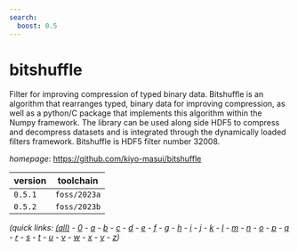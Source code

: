 ```yaml
---
search:
  boost: 0.5
---
```

# bitshuffle

Filter for improving compression of typed binary data. Bitshuffle is an algorithm that rearranges typed, binary data for improving compression, as well as a python/C package that implements this algorithm within the Numpy framework. The library can be used along side HDF5 to compress and decompress datasets and is integrated through the dynamically loaded filters framework. Bitshuffle is HDF5 filter number 32008.

*homepage*: <https://github.com/kiyo-masui/bitshuffle>

version | toolchain
--------|----------
``0.5.1`` | ``foss/2023a``
``0.5.2`` | ``foss/2023b``


*(quick links: [(all)](../index.md) - [0](../0/index.md) - [a](../a/index.md) - [b](../b/index.md) - [c](../c/index.md) - [d](../d/index.md) - [e](../e/index.md) - [f](../f/index.md) - [g](../g/index.md) - [h](../h/index.md) - [i](../i/index.md) - [j](../j/index.md) - [k](../k/index.md) - [l](../l/index.md) - [m](../m/index.md) - [n](../n/index.md) - [o](../o/index.md) - [p](../p/index.md) - [q](../q/index.md) - [r](../r/index.md) - [s](../s/index.md) - [t](../t/index.md) - [u](../u/index.md) - [v](../v/index.md) - [w](../w/index.md) - [x](../x/index.md) - [y](../y/index.md) - [z](../z/index.md))*

